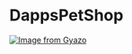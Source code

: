 # DappsPetShop
[![Image from Gyazo](https://i.gyazo.com/0bbd3122ef21fcb08cd9f60ee490e060.jpg)](https://gyazo.com/0bbd3122ef21fcb08cd9f60ee490e060)
